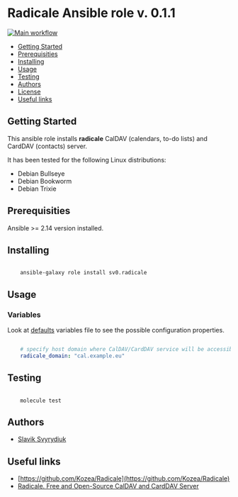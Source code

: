 # Radicale Ansible role v. 0.1.1

[![Main workflow](https://github.com/sv0/ansible-radicale/actions/workflows/main.yml/badge.svg)](https://github.com/sv0/ansible-radicale/actions/workflows/main.yml)

- [Getting Started](#getting-started)
- [Prerequisities](#prerequisities)
- [Installing](#installing)
- [Usage](#usage)
- [Testing](#testing)
- [Authors](#authors)
- [License](#license)
- [Useful links](#useful-links)

## Getting Started

This ansible role installs **radicale**  CalDAV (calendars, to-do lists)
and CardDAV (contacts) server.

It has been tested for the following Linux distributions:

- Debian Bullseye
- Debian Bookworm
- Debian Trixie

## Prerequisities

Ansible >= 2.14 version installed.

## Installing

```shell

    ansible-galaxy role install sv0.radicale

```

## Usage

### Variables

Look at [defaults](defaults/main.yml) variables file to see the
possible configuration properties.

```yaml

    # specify host domain where CalDAV/CardDAV service will be accessible
    radicale_domain: "cal.example.eu"

```

## Testing

```shell

    molecule test

```

## Authors

- [Slavik Svyrydiuk](https://slavik.svyrydiuk.eu/about.html)

## Useful links

- [https://github.com/Kozea/Radicale](https://github.com/Kozea/Radicale)
- [Radicale. Free and Open-Source CalDAV and CardDAV Server](https://radicale.org/v3.html)
